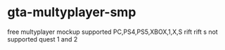 # gta-multyplayer-smp
free multyplayer mockup
supported PC,PS4,PS5,XBOX,1,X,S rift rift s
not supported quest 1 and 2 
